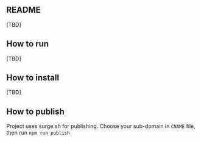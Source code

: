## README
[TBD]

## How to run
[TBD]
## How to install
[TBD]
## How to publish 
Project uses surge.sh for publishing. Choose your sub-domain in `CNAME` file, then run
```npm run publish```